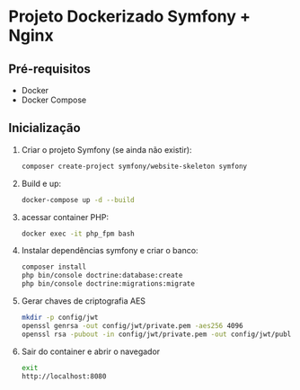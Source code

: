 # Projeto Dockerizado Symfony + Nginx

## Pré-requisitos

- Docker
- Docker Compose

## Inicialização

1. Criar o projeto Symfony (se ainda não existir):

    ```bash
    composer create-project symfony/website-skeleton symfony
    ```

2. Build e up:

    ```bash
    docker-compose up -d --build
    ```

3. acessar container PHP:

    ```bash
    docker exec -it php_fpm bash
    ```

4. Instalar dependências symfony e criar o banco:

    ```bash
    composer install
    php bin/console doctrine:database:create
    php bin/console doctrine:migrations:migrate
    ```

5. Gerar chaves de criptografia AES

    ```bash
    mkdir -p config/jwt
    openssl genrsa -out config/jwt/private.pem -aes256 4096
    openssl rsa -pubout -in config/jwt/private.pem -out config/jwt/public.pem
    ```

6. Sair do container e abrir o navegador

    ```bash
    exit
    http://localhost:8080
    ```
